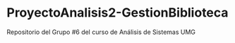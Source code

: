 # ProyectoAnalisis2-GestionBiblioteca
Repositorio del Grupo #6 del curso de Análisis de Sistemas UMG
